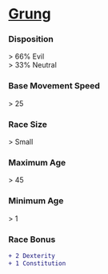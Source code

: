 <script>const page = "raceTypes"</script>
# **[Grung](https://www.dndbeyond.com/races/grung)**
### **Disposition**
\> 66% Evil<br>
\> 33% Neutral
### **Base Movement Speed**
\> 25
### **Race Size**
\> Small
### **Maximum Age**
\> 45
### **Minimum Age**
\> 1
### **Race Bonus**
```diff
+ 2 Dexterity
+ 1 Constitution
```
